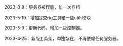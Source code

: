 
2023-8-8：服务器被误删，加一次存档

2023-5-19：增加提交rig工具和一些utils模块

2023-5-9：更新代码，增加一些控制器。

2023-4-25：新版工具架，单独存在，不再依赖任何服务器。

